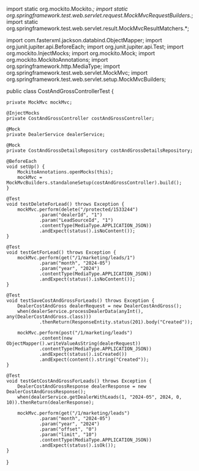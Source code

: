 import static org.mockito.Mockito.*;
import static org.springframework.test.web.servlet.request.MockMvcRequestBuilders.*;
import static org.springframework.test.web.servlet.result.MockMvcResultMatchers.*;

import com.fasterxml.jackson.databind.ObjectMapper;
import org.junit.jupiter.api.BeforeEach;
import org.junit.jupiter.api.Test;
import org.mockito.InjectMocks;
import org.mockito.Mock;
import org.mockito.MockitoAnnotations;
import org.springframework.http.MediaType;
import org.springframework.test.web.servlet.MockMvc;
import org.springframework.test.web.servlet.setup.MockMvcBuilders;

public class CostAndGrossControllerTest {

    private MockMvc mockMvc;

    @InjectMocks
    private CostAndGrossController costAndGrossController;

    @Mock
    private DealerService dealerService;

    @Mock
    private CostAndGrossDetailsRepository costAndGrossDetailsRepository;

    @BeforeEach
    void setUp() {
        MockitoAnnotations.openMocks(this);
        mockMvc = MockMvcBuilders.standaloneSetup(costAndGrossController).build();
    }

    @Test
    void testDeleteForLead() throws Exception {
        mockMvc.perform(delete("/protected/1533244")
                .param("dealerId", "1")
                .param("LeadSourceId", "1")
                .contentType(MediaType.APPLICATION_JSON))
                .andExpect(status().isNoContent());
    }

    @Test
    void testGetForLead() throws Exception {
        mockMvc.perform(get("/1/marketing/leads/1")
                .param("month", "2024-05")
                .param("year", "2024")
                .contentType(MediaType.APPLICATION_JSON))
                .andExpect(status().isNoContent());
    }

    @Test
    void testSaveCostAndGrossForLeads() throws Exception {
        DealerCostAndGross dealerRequest = new DealerCostAndGross();
        when(dealerService.processDealerData(anyInt(), any(DealerCostAndGross.class)))
                .thenReturn(ResponseEntity.status(201).body("Created"));

        mockMvc.perform(post("/1/marketing/leads")
                .content(new ObjectMapper().writeValueAsString(dealerRequest))
                .contentType(MediaType.APPLICATION_JSON))
                .andExpect(status().isCreated())
                .andExpect(content().string("Created"));
    }

    @Test
    void testGetCostAndGrossForLeads() throws Exception {
        DealerCostAndGrossResponse dealerResponse = new DealerCostAndGrossResponse();
        when(dealerService.getDealerWithLeads(1, "2024-05", 2024, 0, 10)).thenReturn(dealerResponse);

        mockMvc.perform(get("/1/marketing/leads")
                .param("month", "2024-05")
                .param("year", "2024")
                .param("offset", "0")
                .param("limit", "10")
                .contentType(MediaType.APPLICATION_JSON))
                .andExpect(status().isOk());
    }
}
